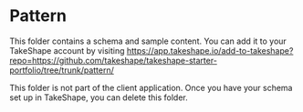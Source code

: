 # Pattern

This folder contains a schema and sample content. You can add it to your TakeShape account by visiting https://app.takeshape.io/add-to-takeshape?repo=https://github.com/takeshape/takeshape-starter-portfolio/tree/trunk/pattern/

This folder is not part of the client application. Once you have your schema set up in TakeShape, you can delete this folder.
